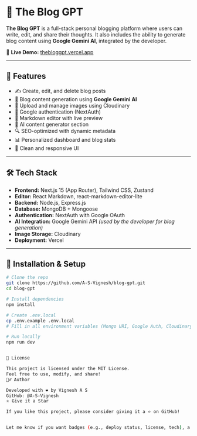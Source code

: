 # 🧠 The Blog GPT

**The Blog GPT** is a full-stack personal blogging platform where users can write, edit, and share their thoughts. It also includes the ability to generate blog content using **Google Gemini AI**, integrated by the developer.

🔗 **Live Demo:** [thebloggpt.vercel.app](https://thebloggpt.vercel.app)

---

## 🚀 Features

- ✍️ Create, edit, and delete blog posts  
- 🤖 Blog content generation using **Google Gemini AI**  
- 📸 Upload and manage images using Cloudinary  
- 🔐 Google authentication (NextAuth)  
- 📄 Markdown editor with live preview  
- 🧠 AI content generator section  
- 🔍 SEO-optimized with dynamic metadata  
- 📊 Personalized dashboard and blog stats  
- 💬 Clean and responsive UI  

---

## 🛠️ Tech Stack

- **Frontend:** Next.js 15 (App Router), Tailwind CSS, Zustand  
- **Editor:** React Markdown, react-markdown-editor-lite  
- **Backend:** Node.js, Express.js  
- **Database:** MongoDB + Mongoose  
- **Authentication:** NextAuth with Google OAuth  
- **AI Integration:** Google Gemini API *(used by the developer for blog generation)*  
- **Image Storage:** Cloudinary  
- **Deployment:** Vercel  

---

## 🧪 Installation & Setup

```bash
# Clone the repo
git clone https://github.com/A-S-Vignesh/blog-gpt.git
cd blog-gpt

# Install dependencies
npm install

# Create .env.local
cp .env.example .env.local
# Fill in all environment variables (Mongo URI, Google Auth, Cloudinary, Gemini API Key, etc.)

# Run locally
npm run dev


📄 License

This project is licensed under the MIT License.
Feel free to use, modify, and share!
🙋‍♂️ Author

Developed with ❤️ by Vignesh A S
GitHub: @A-S-Vignesh
⭐️ Give it a Star

If you like this project, please consider giving it a ⭐ on GitHub!


Let me know if you want badges (e.g., deploy status, license, tech), a contributors section, or acknowledgments.